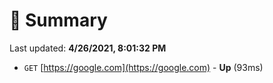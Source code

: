 # 📖 Summary
Last updated: **4/26/2021, 8:01:32 PM**

- `GET` [https://google.com](https://google.com) - **Up** (93ms)
